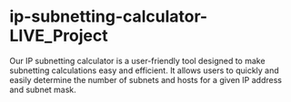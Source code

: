 # ip-subnetting-calculator-LIVE_Project
Our IP subnetting calculator is a user-friendly tool designed to make subnetting calculations easy and efficient. It allows users to quickly and easily determine the number of subnets and hosts for a given IP address and subnet mask. 
